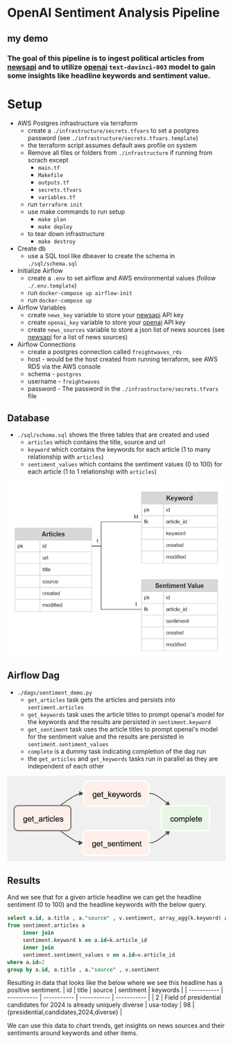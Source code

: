 # OpenAI Sentiment Analysis Pipeline
## my demo

### The goal of this pipeline is to ingest political articles from [newsapi](https://newsapi.org) and to utilize [openai](https://openai.com) `text-davinci-003` model to gain some insights like headline keywords and sentiment value.

# Setup
* AWS Postgres infrastructure via terraform
    * create a `./infrastructure/secrets.tfvars` to set a postgres password (see `./infrastructure/secrets.tfvars.template`)
    * the terraform script assumes default aws profile on system
    * Remove all files or folders from `./infrastructure` if running from scrach except
        * `main.tf`
        * `Makefile`
        * `outputs.tf`
        * `secrets.tfvars`
        * `variables.tf`
    * run `terraform init`
    * use make commands to run setup
        * `make plan`
        * `make deploy`
    * to tear down infrastructure
        * `make destroy`
* Create db
    * use a SQL tool like dbeaver to create the schema in `./sql/schema.sql`
* Initialize Airflow
    * create a `.env` to set airflow and AWS environmental values (follow `./.env.template`)
    * run `docker-compose up airflow-init`
    * run `docker-compose up`
* Airflow Variables
    * create `news_key` variable to store your [newsapi](https://newsapi.org) API key
    * create `openai_key` variable to store your [openai](https://openai.com) API key
    * create `news_sources` variable to store a json list of news sources (see [newsapi](https://newsapi.org) for a list of news sources)
* Airflow Connections
    * create a postgres connection called `freightwaves_rds`
    * host - would be the host created from running terraform, see AWS RDS via the AWS console
    * schema - `postgres`
    * username - `freightwaves`
    * password - The password in the `./infrastructure/secrets.tfvars` file

## Database
* `./sql/schema.sql` shows the three tables that are created and used
    * `articles` which contains the title, source and url
    * `keyword` which contains the keywords for each article (1 to many relationship with `articles`)
    * `sentiment_values` which contains the sentiment values (0 to 100) for each article (1 to 1 relationship with `articles`)

![dag](er_diag.png)

## Airflow Dag
* `./dags/sentiment_demo.py`
    * `get_articles` task gets the articles and persists into `sentiment.articles`
    * `get_keywords` task uses the article titles to prompt openai's model for the keywords and the results are persisted in `sentiment.keyword`
    * `get_sentiment` task uses the article titles to prompt openai's model for the sentiment value and the results are persisted in `sentiment.sentiment_values`
    * `complete` is a dummy task indicating completion of the dag run
    * the `get_articles` and `get_keywords` tasks run in parallel as they are independent of each other

![dag](dag.png)

## Results
And we see that for a given article headline we can get the headline sentiment (0 to 100) and the headline keywords with the below query.

```sql
select a.id, a.title , a."source" , v.sentiment, array_agg(k.keyword) as keywords
from sentiment.articles a 
	 inner join
	 sentiment.keyword k on a.id=k.article_id 
	 inner join 
	 sentiment.sentiment_values v on a.id=v.article_id
where a.id=2
group by a.id, a.title , a."source" , v.sentiment
```

Resulting in data that looks like the below where we see this headline has a positive sentiment.
| id      | title | source | sentiment | keywords |
| ----------- | ----------- | ----------- | ----------- | ----------- |
| 2      | Field of presidential candidates for 2024 is already uniquely diverse      | usa-today      | 98       | {presidential,candidates,2024,diverse}       |

We can use this data to chart trends, get insights on news sources and their sentiments around keywords and other items.
